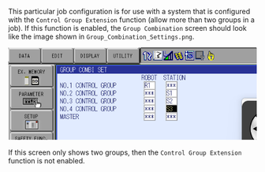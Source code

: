 This particular job configuration is for use with a system that is configured with the `Control Group Extension` function (allow more than two groups in a job). 
If this function is enabled, the `Group Combination` screen should look like the image shown in `Group_Combination_Settings.png`.

![Group_Combination_Settings](Group_Combination_Settings.png)

If this screen only shows two groups, then the `Control Group Extension` function is not enabled.
